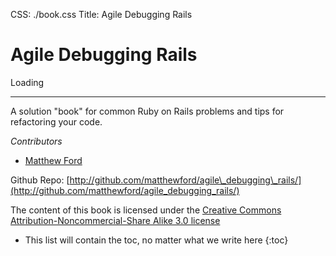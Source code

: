 CSS: ./book.css
Title: Agile Debugging Rails

Agile Debugging Rails
=====================

<div id="cse" style="width: 100%;">Loading</div>
<script src="http://www.google.com/jsapi" type="text/javascript"></script>
<script type="text/javascript">
   google.load('search', '1');
   google.setOnLoadCallback(function(){
      new google.search.CustomSearchControl('003580495747993702885:tyi7wionzh8').draw('cse');
   }, true);
</script>

* * * 

A solution "book" for common Ruby on Rails problems and tips for refactoring 
your code.

*Contributors*

* [Matthew Ford](http://bitzesty.com)

Github Repo:
[http://github.com/matthewford/agile\_debugging\_rails/](http://github.com/matthewford/agile_debugging_rails/)

The content of this book is licensed under the [Creative Commons Attribution-Noncommercial-Share Alike 3.0 license][]

* This list will contain the toc, no matter what we write here
{:toc}

[Creative Commons Attribution-Noncommercial-Share Alike 3.0 license]: http://creativecommons.org/licenses/by-nc-sa/3.0/us/